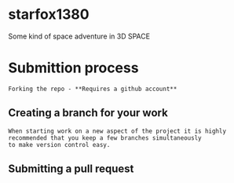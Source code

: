 # starfox1380
Some kind of space adventure in 3D SPACE

# Submittion process

	Forking the repo - **Requires a github account**
   
## Creating a branch for your work
	When starting work on a new aspect of the project it is highly recommended that you keep a few branches simultaneously 
	to make version control easy.

## Submitting a pull request
